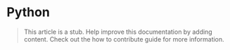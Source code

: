 # Python

> This article is a stub. Help improve this documentation by adding content. Check out the how to contribute guide for more information. 
